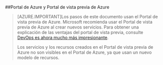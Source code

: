 ##Portal de Azure y Portal de vista previa de Azure

> [AZURE.IMPORTANT]Los pasos de este documento usan el Portal de vista previa de Azure. Microsoft recomienda usar el Portal de vista previa de Azure al crear nuevos servicios. Para obtener una explicación de las ventajas del portal de vista previa, consulte [DevOps es ahora mucho más impresionante](http://azure.microsoft.com/overview/preview-portal/).
> 
> Los servicios y los recursos creados en el Portal de vista previa de Azure no son visibles en el Portal de Azure, ya que usan un nuevo modelo de recursos.

<!---HONumber=Oct15_HO3-->